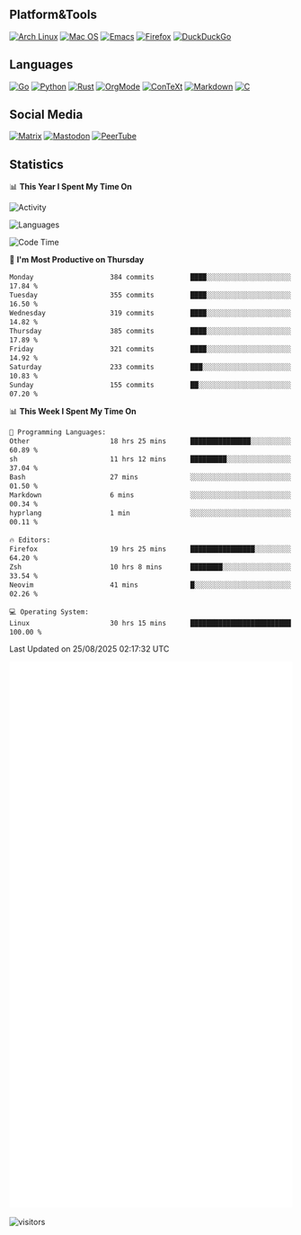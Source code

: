 ## Platform&Tools

[![Arch Linux](https://img.shields.io/badge/ArchLinux-1793D1?logo=arch-linux&logoColor=fff&style=flat-square)](https://archlinux.org/)
[![Mac OS](https://img.shields.io/badge/MacOS-000000?style=flat-square&logo=macos&logoColor=F0F0F0)](https://www.apple.com/macos/)
[![Emacs](https://img.shields.io/badge/Emacs-%237F5AB6.svg?&style=flat-square&logo=gnu-emacs&logoColor=white)](https://www.gnu.org/software/emacs/)
[![Firefox](https://img.shields.io/badge/Firefox-FF7139?style=flat-square&logo=Firefox-Browser&logoColor=white)](https://firefox.com/)
[![DuckDuckGo](https://img.shields.io/badge/DuckDuckGo-DE5833?style=flat-square&logo=DuckDuckGo&logoColor=white)](https://duckduckgo.com/)

## Languages

[![Go](https://img.shields.io/badge/Golang-%2300ADD8.svg?style=flat-square&logo=go&logoColor=white)](https://golang.org/)
[![Python](https://img.shields.io/badge/Python-3670A0?style=flat-square&logo=python&logoColor=ffdd54)](https://www.python.org/)
[![Rust](https://img.shields.io/badge/Rust-%23000000.svg?style=flat-square&logo=rust&logoColor=white)](https://www.rust-lang.org/)
[![OrgMode](https://img.shields.io/badge/OrgMode-%23000000.svg?style=flat-square&logo=org&logoColor=white)](https://orgmode.org/)
[![ConTeXt](https://img.shields.io/badge/ConTeXt-%23008080.svg?style=flat-square&logo=latex&logoColor=white)](https://contextgarden.net/)
[![Markdown](https://img.shields.io/badge/MarkDown-%23000000.svg?style=flat-square&logo=markdown&logoColor=white)](https://daringfireball.net/projects/markdown/)
[![C](https://img.shields.io/badge/C-%2300599C.svg?style=flat-square&logo=c&logoColor=white)](https://www.iso.org/standard/74528.html)

## Social Media
<!--[![Telegram](https://img.shields.io/badge/SteamedFish-2CA5E0?style=social&logo=telegram&logoColor=white)](https://t.me/SteamedFish)-->

[![Matrix](https://img.shields.io/badge/SteamedFish-2CA5E0?style=social&logo=matrix&logoColor=black)](https://matrix.to/#/@i:steamedfish.org)
[![Mastodon](https://img.shields.io/mastodon/follow/109596467238113271?domain=https%3A%2F%2Fmastodon.steamedfish.org%2F&style=social)](https://steamedfish.org/@SteamedFish)
[![PeerTube](https://img.shields.io/badge/PeerTube-23000000.svg?logo=peertube&style=social)](https://peertube.steamedfish.org/)

## Statistics


📊 **This Year I Spent My Time On** 

![Activity](https://wakatime.com/share/@SteamedFish/7529f30a-f1b7-40a4-8d09-e6d855cb7a13.png)

![Languages](https://wakatime.com/share/@SteamedFish/1c5e5366-0e9e-40d8-ac85-d630f61b69c6.svg)

<!--START_SECTION:waka-->
![Code Time](http://img.shields.io/badge/Code%20Time-4%2C909%20hrs%204%20mins-blue)

📅 **I'm Most Productive on Thursday** 

```text
Monday                   384 commits         ████░░░░░░░░░░░░░░░░░░░░░   17.84 % 
Tuesday                  355 commits         ████░░░░░░░░░░░░░░░░░░░░░   16.50 % 
Wednesday                319 commits         ████░░░░░░░░░░░░░░░░░░░░░   14.82 % 
Thursday                 385 commits         ████░░░░░░░░░░░░░░░░░░░░░   17.89 % 
Friday                   321 commits         ████░░░░░░░░░░░░░░░░░░░░░   14.92 % 
Saturday                 233 commits         ███░░░░░░░░░░░░░░░░░░░░░░   10.83 % 
Sunday                   155 commits         ██░░░░░░░░░░░░░░░░░░░░░░░   07.20 % 
```


📊 **This Week I Spent My Time On** 

```text
💬 Programming Languages: 
Other                    18 hrs 25 mins      ███████████████░░░░░░░░░░   60.89 % 
sh                       11 hrs 12 mins      █████████░░░░░░░░░░░░░░░░   37.04 % 
Bash                     27 mins             ░░░░░░░░░░░░░░░░░░░░░░░░░   01.50 % 
Markdown                 6 mins              ░░░░░░░░░░░░░░░░░░░░░░░░░   00.34 % 
hyprlang                 1 min               ░░░░░░░░░░░░░░░░░░░░░░░░░   00.11 % 

🔥 Editors: 
Firefox                  19 hrs 25 mins      ████████████████░░░░░░░░░   64.20 % 
Zsh                      10 hrs 8 mins       ████████░░░░░░░░░░░░░░░░░   33.54 % 
Neovim                   41 mins             █░░░░░░░░░░░░░░░░░░░░░░░░   02.26 % 

💻 Operating System: 
Linux                    30 hrs 15 mins      █████████████████████████   100.00 % 
```


 Last Updated on 25/08/2025 02:17:32 UTC
<!--END_SECTION:waka-->


![Metrics](https://github.com/SteamedFish/SteamedFish/blob/master/github-metrics.svg)


![visitors](https://visitor-badge.laobi.icu/badge?page_id=SteamedFish.SteamedFish)
